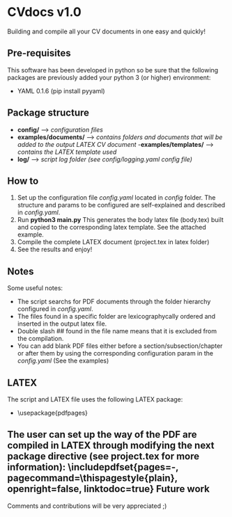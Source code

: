 # **CVdocs v1.0**
Building and compile all your CV documents in one easy and quickly!

Pre-requisites
--------------
This software has been developed in python so be sure that the following packages are previously added your python 3 (or higher) environment:
- YAML 0.1.6 (pip install pyyaml)

Package structure
-----------------
- **config/** --> _configuration files_
- **examples/documents/** --> _contains folders and documents that will be added to the output LATEX CV document_
-**examples/templates/** --> _contains the LATEX template used_
- **log/** --> _script log folder (see config/logging.yaml config file)_ 

How to
------
1. Set up the configuration file _config.yaml_ located in _config_ folder. The structure and params to be configured are self-explained and described in _config.yaml_.
2. Run **python3 main.py** This generates the body latex file (body.tex) built and copied to the corresponding latex template. See the attached example.
3. Compile the complete LATEX document (project.tex in latex folder)
4. See the results and enjoy!

Notes
-----
Some useful notes:
- The script searchs for PDF documents through the folder hierarchy configured in _config.yaml_.
- The files found in a specific folder are lexicographycally ordered and inserted in the output latex file.
- Double slash ## found in the file name means that it is excluded from the compilation.
- You can add blank PDF files either before a section/subsection/chapter or after them by using the corresponding configuration param in the _config.yaml_ (See the examples)

LATEX
-----
The script and LATEX file uses the following LATEX package:
- \usepackage{pdfpages}

The user can set up the way of the PDF are compiled in LATEX through modifying the next package directive (see project.tex for more information):
\includepdfset{pages=-, pagecommand=\thispagestyle{plain}, openright=false, linktodoc=true}
Future work
-----------
Comments and contributions will be very appreciated ;)







